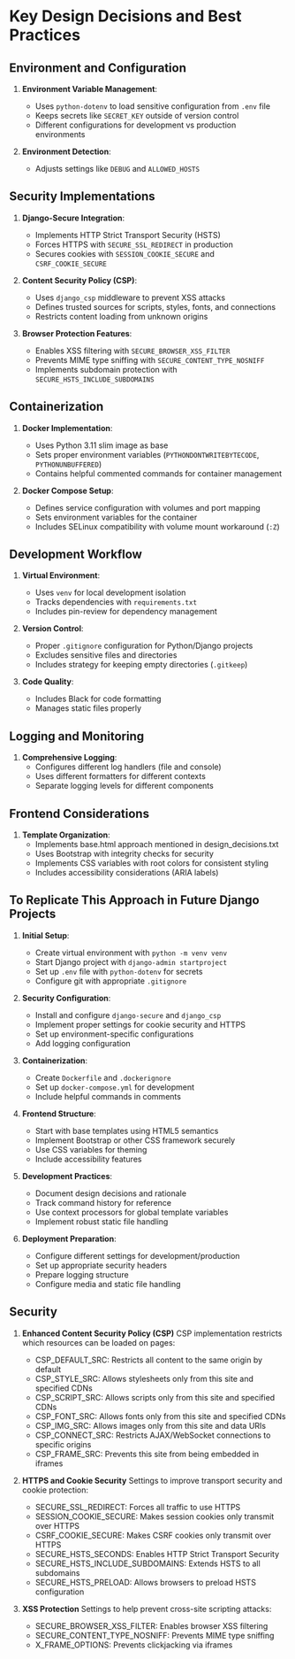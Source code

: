 # Key Design Decisions and Best Practices

## Environment and Configuration

1. **Environment Variable Management**:
   - Uses `python-dotenv` to load sensitive configuration from `.env` file
   - Keeps secrets like `SECRET_KEY` outside of version control
   - Different configurations for development vs production environments

2. **Environment Detection**:
   - Adjusts settings like `DEBUG` and `ALLOWED_HOSTS`

## Security Implementations

1. **Django-Secure Integration**:
   - Implements HTTP Strict Transport Security (HSTS)
   - Forces HTTPS with `SECURE_SSL_REDIRECT` in production
   - Secures cookies with `SESSION_COOKIE_SECURE` and `CSRF_COOKIE_SECURE`

2. **Content Security Policy (CSP)**:
   - Uses `django_csp` middleware to prevent XSS attacks
   - Defines trusted sources for scripts, styles, fonts, and connections
   - Restricts content loading from unknown origins

3. **Browser Protection Features**:
   - Enables XSS filtering with `SECURE_BROWSER_XSS_FILTER`
   - Prevents MIME type sniffing with `SECURE_CONTENT_TYPE_NOSNIFF`
   - Implements subdomain protection with `SECURE_HSTS_INCLUDE_SUBDOMAINS`

## Containerization

1. **Docker Implementation**:
   - Uses Python 3.11 slim image as base
   - Sets proper environment variables (`PYTHONDONTWRITEBYTECODE`, `PYTHONUNBUFFERED`)
   - Contains helpful commented commands for container management

2. **Docker Compose Setup**:
   - Defines service configuration with volumes and port mapping
   - Sets environment variables for the container
   - Includes SELinux compatibility with volume mount workaround (`:Z`)

## Development Workflow

1. **Virtual Environment**:
   - Uses `venv` for local development isolation
   - Tracks dependencies with `requirements.txt`
   - Includes pin-review for dependency management

2. **Version Control**:
   - Proper `.gitignore` configuration for Python/Django projects
   - Excludes sensitive files and directories
   - Includes strategy for keeping empty directories (`.gitkeep`)

3. **Code Quality**:
   - Includes Black for code formatting
   - Manages static files properly

## Logging and Monitoring

1. **Comprehensive Logging**:
   - Configures different log handlers (file and console)
   - Uses different formatters for different contexts
   - Separate logging levels for different components

## Frontend Considerations

1. **Template Organization**:
   - Implements base.html approach mentioned in design_decisions.txt
   - Uses Bootstrap with integrity checks for security
   - Implements CSS variables with root colors for consistent styling
   - Includes accessibility considerations (ARIA labels)

## To Replicate This Approach in Future Django Projects

1. **Initial Setup**:
   - Create virtual environment with `python -m venv venv`
   - Start Django project with `django-admin startproject`
   - Set up `.env` file with `python-dotenv` for secrets
   - Configure git with appropriate `.gitignore`

2. **Security Configuration**:
   - Install and configure `django-secure` and `django_csp`
   - Implement proper settings for cookie security and HTTPS
   - Set up environment-specific configurations
   - Add logging configuration

3. **Containerization**:
   - Create `Dockerfile` and `.dockerignore`
   - Set up `docker-compose.yml` for development
   - Include helpful commands in comments

4. **Frontend Structure**:
   - Start with base templates using HTML5 semantics
   - Implement Bootstrap or other CSS framework securely
   - Use CSS variables for theming
   - Include accessibility features

5. **Development Practices**:
   - Document design decisions and rationale
   - Track command history for reference
   - Use context processors for global template variables
   - Implement robust static file handling

6. **Deployment Preparation**:
   - Configure different settings for development/production
   - Set up appropriate security headers
   - Prepare logging structure
   - Configure media and static file handling

## Security

1. **Enhanced Content Security Policy (CSP)**
CSP implementation restricts which resources can be loaded on pages:

   - CSP_DEFAULT_SRC: Restricts all content to the same origin by default
   - CSP_STYLE_SRC: Allows stylesheets only from this site and specified CDNs
   - CSP_SCRIPT_SRC: Allows scripts only from this site and specified CDNs
   - CSP_FONT_SRC: Allows fonts only from this site and specified CDNs
   - CSP_IMG_SRC: Allows images only from this site and data URIs
   - CSP_CONNECT_SRC: Restricts AJAX/WebSocket connections to specific origins
   - CSP_FRAME_SRC: Prevents this site from being embedded in iframes

2. **HTTPS and Cookie Security**
Settings to improve transport security and cookie protection:

   - SECURE_SSL_REDIRECT: Forces all traffic to use HTTPS
   - SESSION_COOKIE_SECURE: Makes session cookies only transmit over HTTPS
   - CSRF_COOKIE_SECURE: Makes CSRF cookies only transmit over HTTPS
   - SECURE_HSTS_SECONDS: Enables HTTP Strict Transport Security
   - SECURE_HSTS_INCLUDE_SUBDOMAINS: Extends HSTS to all subdomains
   - SECURE_HSTS_PRELOAD: Allows browsers to preload HSTS configuration

3. **XSS Protection**
Settings to help prevent cross-site scripting attacks:

   - SECURE_BROWSER_XSS_FILTER: Enables browser XSS filtering
   - SECURE_CONTENT_TYPE_NOSNIFF: Prevents MIME type sniffing
   - X_FRAME_OPTIONS: Prevents clickjacking via iframes
